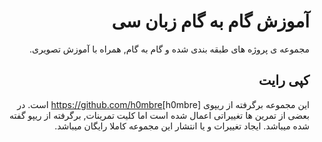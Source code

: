<div dir="rtl">

# آموزش گام به گام زبان سی 

مجموعه ی پروژه های طبقه بندی شده و گام به گام, همراه با آموزش تصویری.

## کپی رایت

این مجموعه برگرفته از ریپوی 
[h0mbre]https://github.com/h0mbre
 است. در بعضی از تمرین ها تغییراتی اعمال شده است اما کلیت تمرینات, برگرفته از ریپو گفته شده میباشد. ایجاد تغییرات و یا انتشار این مجموعه کاملا رایگان میباشد.

</div>


